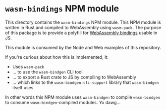 # `wasm-bindings` NPM module

This directory contains the `wasm-bindings` NPM module. This NPM module is
written in Rust and compiled to WebAssembly using `wasm-pack`. The purpose of
this package is to provide a polyfill for [WebAssembly
bindings](https://github.com/webassembly/webidl-bindings) usable in JS.

This module is consumed by the Node and Web examples of this repository.

If you're curious about how this is implemented, it:

* Uses `wasm-pack`
* ... to use the `wasm-bindgen` CLI tool
* ... to export a Rust crate to JS by compiling to WebAssembly
* ... which links to the `wasm-bindgen-cli-support` library that `wasm-bindgen`
  itself uses

In other words this NPM module uses `wasm-bindgen` to compile `wasm-bindgen` to
consume `wasm-bindgen`-compiled modules. Yo dawg...
